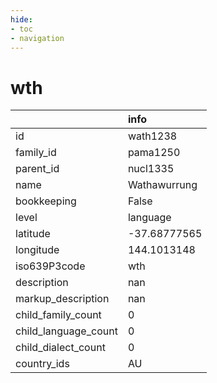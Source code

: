```yaml
---
hide:
- toc
- navigation
---
```

# wth
|                      | info         |
|:---------------------|:-------------|
| id                   | wath1238     |
| family_id            | pama1250     |
| parent_id            | nucl1335     |
| name                 | Wathawurrung |
| bookkeeping          | False        |
| level                | language     |
| latitude             | -37.68777565 |
| longitude            | 144.1013148  |
| iso639P3code         | wth          |
| description          | nan          |
| markup_description   | nan          |
| child_family_count   | 0            |
| child_language_count | 0            |
| child_dialect_count  | 0            |
| country_ids          | AU           |